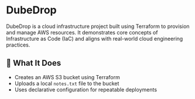 # DubeDrop

DubeDrop is a cloud infrastructure project built using Terraform to provision and manage AWS resources. It demonstrates core concepts of Infrastructure as Code (IaC) and aligns with real-world cloud engineering practices.

## 🚀 What It Does

- Creates an AWS S3 bucket using Terraform
- Uploads a local `notes.txt` file to the bucket
- Uses declarative configuration for repeatable deployments
